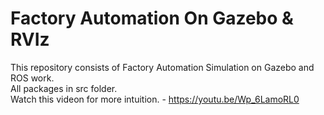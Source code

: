 # Factory Automation On Gazebo & RVIz
This repository consists of Factory Automation Simulation on Gazebo and ROS work.    
All packages in src folder.     
Watch this videon for more intuition. - https://youtu.be/Wp_6LamoRL0
